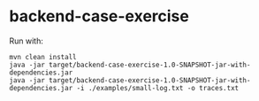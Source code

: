 # backend-case-exercise
Run with: 

```$xslt
mvn clean install
java -jar target/backend-case-exercise-1.0-SNAPSHOT-jar-with-dependencies.jar
java -jar target/backend-case-exercise-1.0-SNAPSHOT-jar-with-dependencies.jar -i ./examples/small-log.txt -o traces.txt
```